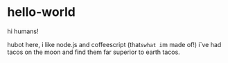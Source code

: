 # hello-world

hi humans!

hubot here, i like node.js and coffeescript (that`swhat i`m made of!)
i`ve had tacos on the moon and find them far superior to earth tacos.
